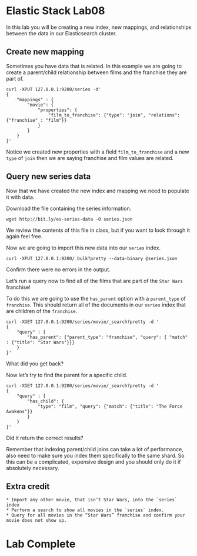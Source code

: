 # Elastic Stack Lab08
In this lab you will be creating a new index, new mappings, and relationships between the data in our Elasticsearch cluster. 

## Create new mapping 
Sometimes you have data that is related. In this example we are going to create a parent/child relationship between films and the franchise they are part of. 

```
curl -XPUT 127.0.0.1:9200/series -d'
{
    "mappings" : {
        "movie": {
            "properties": {
                "film_to_franchise": {"type": "join", "relations": {"franchise" : "film"}}
            }
        }
    }
}'
```

Notice we created new properties with a field `film_to_franchise` and a new `type` of `join` then we are saying franchise and film values are related. 

## Query new series data
Now that we have created the new index and mapping we need to populate it with data. 

Download the file containing the series information. 
```
wget http://bit.ly/es-series-data -O series.json
```

We review the contents of this file in class, but if you want to look through it again feel free. 

Now we are going to import this new data into our `series` index. 

```
curl -XPUT 127.0.0.1:9200/_bulk?pretty --data-binary @series.json
```

Confirm there were no errors in the output. 

Let’s run a query now to find all of the films that are part of the `Star Wars` franchise! 

To do this we are going to use the `has_parent` option with a `parent_type` of `franchise`. This should return all of the documents in our `series` index that are children of the `franchise`. 

```
curl -XGET 127.0.0.1:9200/series/movie/_search?pretty -d '
{
    "query" : {
        "has_parent": {"parent_type": "franchise", "query": { "match" : {"title": "Star Wars"}}}
    }
}'
```

What did you get back? 

Now let’s try to find the parent for a specific child. 
```
curl -XGET 127.0.0.1:9200/series/movie/_search?pretty -d '
{
    "query" : {
        "has_child": {
            "type": "film", "query": {"match": {"title": "The Force Awakens"}}
        }
    }
}'
```

Did it return the correct results? 

Remember that indexing parent/child joins can take a lot of performance, also need to make sure you index them specifically to the same shard. So this can be a complicated, expensive design and you should only do it if absolutely necessary. 

## Extra credit 
	* Import any other movie, that isn’t Star Wars, into the `series` index 
	* Perform a search to show all movies in the `series` index. 
	* Query for all movies in the “Star Wars” franchise and confirm your movie does not show up. 

# Lab Complete